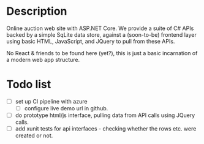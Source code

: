 # Description
Online auction web site with ASP.NET Core. We provide a suite of C# APIs backed by a simple SqLite data store, against a (soon-to-be) frontend layer using basic HTML, JavaScript, and JQuery to pull from these APIs.

No React & friends to be found here (yet?), this is just a basic incarnation of a modern web app structure.

# Todo list
* [ ] set up CI pipeline with azure
	* [ ] configure live demo url in github.
* [ ] do prototype html/js interface, pulling data from API calls using JQuery calls.
* [ ] add xunit tests for api interfaces - checking whether the rows etc. were created or not.